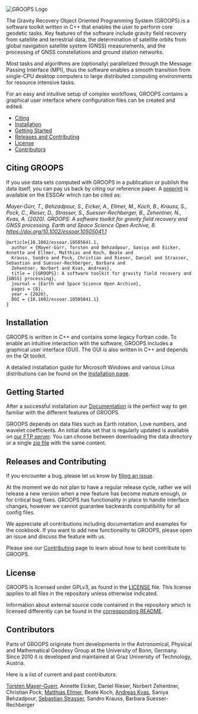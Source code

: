 ![GROOPS Logo](https://github.com/groops-devs/groops/blob/main/docs/html/static/groops_banner.png)

The Gravity Recovery Object Oriented Programming System (GROOPS) is a software toolkit written in C++
that enables the user to perform core geodetic tasks.
Key features of the software include gravity field recovery from satellite and terrestrial data,
the determination of satellite orbits from global navigation satellite system (GNSS) measurements,
and the processing of GNSS constellations and ground station networks.

Most tasks and algorithms are (optionally) parallelized through the Message Passing Interface (MPI), thus
the software enables a smooth transition from single-CPU desktop computers to large distributed
computing environments for resource intensive tasks.

For an easy and intuitive setup of complex workflows, GROOPS contains a graphical
user interface where configuration files can be created and edited.

- [Citing](#citing-groops)
- [Installation](#installation)
- [Getting Started](#getting-started)
- [Releases and Contributing](#releases-and-contributing)
- [License](#license)
- [Contributors](#contributors)

## Citing GROOPS

If you use data sets computed with GROOPS in a publication or publish the data itself, you can pay us back by citing our reference paper.
A [preprint](https://doi.org/10.1002/essoar.10505041.1) is available on the ESSOAr which can be cited as:

*Mayer-Gürr, T., Behzadpour, S., Eicker, A., Ellmer, M., Koch, B., Krauss, S., Pock, C., Rieser, D., Strasser, S., Suesser-Rechberger, B., Zehentner, N.,  Kvas, A. (2020). GROOPS: A software toolkit for gravity field recovery and GNSS processing. Earth and Space Science Open Archive, 8. https://doi.org/10.1002/essoar.10505041.1*

```
@article{10.1002/essoar.10505041.1,
  author = {Mayer-Gürr, Torsten and Behzadpour, Saniya and Eicker, Annette and Ellmer, Matthias and Koch, Beate and
  Krauss, Sandro and Pock, Christian and Rieser, Daniel and Strasser, Sebastian and Suesser-Rechberger, Barbara and
  Zehentner, Norbert and Kvas, Andreas},
  title = {{GROOPS}: A software toolkit for gravity field recovery and {GNSS} processing},
  journal = {Earth and Space Science Open Archive},
  pages = {8},
  year = {2020},
  DOI = {10.1002/essoar.10505041.1}
}
```

## Installation

GROOPS is written in C++ and contains some legacy Fortran code.
To enable an intuitive interaction with the software, GROOPS includes a
graphical user interface (GUI).
The GUI is also written in C++ and depends on the Qt toolkit.

A detailed installation guide for Microsoft Windows and various Linux distributions can be found
on the [Installation page](https://github.com/groops-devs/groops/blob/main/INSTALL.md).

## Getting Started

After a successful installation our [Documentation](https://groops-devs.github.io/groops/html/index.html)
is the perfect way to get familiar with the different features of GROOPS.

GROOPS depends on data files such as Earth rotation, Love numbers, and wavelet coefficients.
An initial data set that is regularly updated is available on [our FTP server](https://ftp.tugraz.at/outgoing/ITSG/groops/).
You can choose between downloading the data directory or a single [zip file](https://ftp.tugraz.at/outgoing/ITSG/groops/data.zip) with the same content.

## Releases and Contributing

If you encounter a bug, please let us know by [filing an issue](https://github.com/groops-devs/groops/issues).

At the moment we do not plan to have a regular release cycle, rather we will
release a new version when a new feature has become mature enough, or for critical bug fixes.
GROOPS has functionality in place to handle interface changes, however we cannot guarantee backwards
compatibility for all config files.

We appreciate all contributions including documentation and examples for the cookbook.
If you want to add new functionality to GROOPS, please open an issue and discuss the feature with us.

Please see our [Contributing](https://github.com/groops-devs/groops/blob/main/CONTRIBUTING.md)
page to learn about how to best contribute to GROOPS.

## License

GROOPS is licensed under GPLv3, as found in the [LICENSE](https://github.com/groops-devs/groops/blob/main/LICENSE) file.
This license applies to all files in the repository unless otherwise indicated.

Information about external source code contained in the repository which is licensed differently can be found in the
[corresponding README](https://github.com/groops-devs/groops/blob/main/source/external/README.md).

## Contributors

Parts of GROOPS originate from developments in the Astronomical, Physical and Mathematical Geodesy Group
at the University of Bonn, Germany.
Since 2010 it is developed and maintained at Graz University of Technology, Austria.

Here is a list of current and past contributors:

[Torsten Mayer-Guerr](https://github.com/tmayerguerr), Annette Eicker, Daniel Rieser, Norbert Zehentner,
Christian Pock, [Matthias Ellmer](https://github.com/x49), Beate Koch, [Andreas Kvas](https://github.com/akvas), Saniya Behzadpour,
[Sebastian Strasser](https://github.com/sestras), Sandro Krauss, Barbara Suesser-Rechberger
